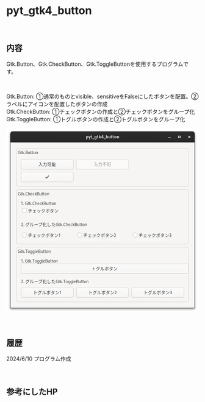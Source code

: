 # pyt_gtk4_button

<br>

## 内容 

Gtk.Button、Gtk.CheckButton、Gtk.ToggleButtonを使用するプログラムです。  

<br>

Gtk.Button:       ①通常のものとvisible、sensitiveをFalseにしたボタンを配置。②ラベルにアイコンを配置したボタンの作成  
Gtk.CheckButton:  ①チェックボタンの作成と②チェックボタンをグループ化  
Gtk.ToggleButton:  ①トグルボタンの作成と②トグルボタンをグループ化  

![Pic](data/pyt_gtk4_button.webp)

<br>

## 履歴

2024/6/10 プログラム作成

<br>

## 参考にしたHP
